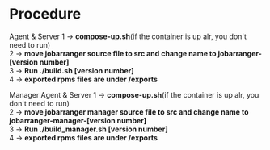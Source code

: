# Procedure

Agent & Server
1 -> **compose-up.sh**(if the container is up alr, you don't need to run)<br/>
2 -> **move jobarranger source file to src and change name to jobarranger-[version number]**<br/>
3 -> **Run ./build.sh [version number]**<br/>
4 -> **exported rpms files are under /exports**<br/>

Manager
Agent & Server
1 -> **compose-up.sh**(if the container is up alr, you don't need to run)<br/>
2 -> **move jobarranger manager source file to src and change name to jobarranger-manager-[version number]**<br/>
3 -> **Run ./build_manager.sh [version number]**<br/>
4 -> **exported rpms files are under /exports**<br/>

